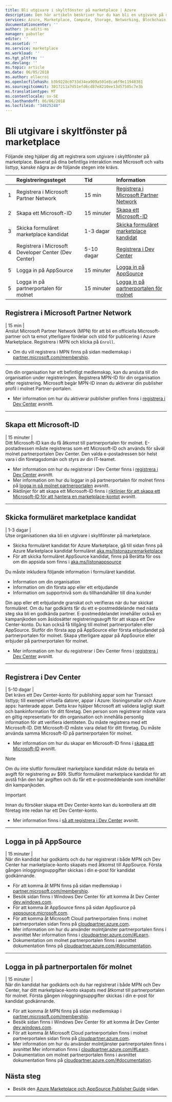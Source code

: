 ```yaml
---
title: Bli utgivare i skyltfönster på marketplace | Azure
description: Den här artikeln beskriver hur du kan bli en utgivare på marketplace.
services: Azure, Marketplace, Compute, Storage, Networking, Blockchain, Security
documentationcenter: ''
author: jm-aditi-ms
manager: pabutler
editor: ''
ms.assetid: ''
ms.service: marketplace
ms.workload: ''
ms.tgt_pltfrm: ''
ms.devlang: ''
ms.topic: article
ms.date: 06/05/2018
ms.author: ellacroi
ms.openlocfilehash: b3b9228c0733d34ea909a501e8ca6f9e11948381
ms.sourcegitcommit: 3017211a7d51efd6cd87e8210ee13d57585c7e3b
ms.translationtype: MT
ms.contentlocale: sv-SE
ms.lasthandoff: 06/06/2018
ms.locfileid: "34825248"
---
```

# <a name="become-a-publisher-in-the-storefronts-on-the-marketplace"></a>Bli utgivare i skyltfönster på marketplace  
Följande steg hjälper dig att registrera som utgivare i skyltfönster på marketplace. Baserat på dina befintliga interaktion med Microsoft och valts listtyp, kanske några av de följande stegen inte krävs.  

|  | Registreringssteget | Tid | Information |  
|:--- |:--- |:--- |:--- |  
| 1 | Registrera i Microsoft Partner Network | 15 min | [Registrera i Microsoft Partner Network](#register-in-microsoft-partner-network) |  
| 2 | Skapa ett Microsoft-ID | 15 minuter | [Skapa ett Microsoft-ID](#create-a-microsoft-id) |  
| 3 | Skicka formuläret marketplace kandidat | 1-3 dagar | [Skicka formuläret marketplace kandidat](#submit-the-marketplace-nomination-form) |  
| 4 | Registrera i Microsoft Developer Center (Dev Center) | 5-10 dagar | [Registrera i Dev Center](#register-in-dev-center) |  
| 5 | Logga in på AppSource | 15 minuter | [Logga in på AppSource](#sign-into-appSource) |  
| 5 |  Logga in på partnerportalen för molnet | 15 minuter | [Logga in på partnerportalen för molnet](#sign-into-cloud-partner-portal) |  

## <a name="register-in-microsoft-partner-network"></a>Registrera i Microsoft Partner Network  
| 15 min |  
Anslut Microsoft Partner Network (MPN) för att bli en officiella Microsoft-partner och ta emot ytterligare fördelar och stöd för publicering i Azure Marketplace. Registrera i MPN och klicka på `Enroll`.  
*   Om du vill registrera i MPN finns på sidan medlemskap i [partner.microsoft.com/membership](https://partner.microsoft.com/membership).  

---  

Om din organisation har ett befintligt medlemskap, kan du ansluta till din organisation under registreringen. Registrera MPN-ID för din organisation efter registrering. Microsoft begär MPN-ID innan du aktiverar din publisher profil i molnet Partner-portalen. 
*   Mer information om hur du aktiverar publisher profilen finns i [registrera i Dev Center](#register-in-dev-center) avsnitt.  

---  

## <a name="create-a-microsoft-id"></a>Skapa ett Microsoft-ID  
| 15 minuter |  
Ditt Microsoft-ID kan du få åtkomst till partnerportalen för molnet. E-postadressen måste registreras som ett Microsoft-ID och används för såväl molnet partnerportalen Dev Center. Den valda e-postadressen bör helst vara i din företagsdomän och styrs av din IT-teamet.  
*   Mer information om hur du registrerar i Dev Center finns i [registrera i Dev Center](#register-in-dev-center) avsnitt.  
*   Mer information om hur du loggar in på partnerportalen för molnet finns på [logga in på molnet partnerportalen](#sign-into-cloud-partner-portal) avsnitt.  
*   Riktlinjer för att skapa ett Microsoft-ID finns i [riktlinjer för att skapa ett Microsoft-ID för att hantera en marketplace-kontot](./guidelines.md#guidelines-for-creating-a-microsoft-id-to-manage-a-marketplace-account) avsnitt.  

---  

## <a name="submit-the-marketplace-nomination-form"></a>Skicka formuläret marketplace kandidat  
| 1-3 dagar |  
Utse organisationen ska bli en utgivare i skyltfönster på marketplace. 
*   Skicka formuläret kandidat för Azure Marketplace, gå till sidan finns på Azure Marketplace kandidat formuläret [aka.ms/listonazuremarketplace](http://aka.ms/listonazuremarketplace)  
*   För att skicka formuläret AppSource kandidat, finns på Berätta för oss om din appsida som finns i [aka.ms/listonappsource](http://aka.ms/listonappsource)  

Du måste inkludera följande information i formuläret kandidat.  
*   Information om din organisation  
*   Information om din första app eller ett erbjudande  
*   Information om supportnivå som du tillhandahåller till dina kunder  

Din app eller ett erbjudande granskat och verifieras när du har skickat formuläret. Om du har godkänts får du ett e-postmeddelande med nästa steg ska bli en godkända partner. E-postmeddelandet innehåller också en kampanjkoden som åsidosätter registreringsavgift för att skapa ett Dev Center-konto. Du kan också få tillgång till molnet partnerportalen eller AppSource. Slutför din första app på AppSource eller första erbjudandet på partnerportalen för molnet. Skapa ytterligare appar på AppSource eller erbjuder på partnerportalen för molnet.  
*   Mer information om hur du registrerar i Dev Center finns i [registrera i Dev Center](#register-in-dev-center) avsnitt.  

---  

## <a name="register-in-dev-center"></a>Registrera i Dev Center  
| 5-10 dagar |  
Det krävs ett Dev Center-konto för publishing appar som har Transact listtyp; till exempel virtuella datorer, appar i Azure: lösningsmallar och Azure apps: hanterade appar. Detta krav hjälper Microsoft att validera lagligt skatt och bankinformation för ditt företag. Den person som registrerar måste vara en giltig representativ för din organisation och innehålla personlig information för att verifiera identiteten. Du måste registrera med ett Microsoft-ID. Ditt Microsoft-ID måste vara delad för ditt företag. Du måste använda samma Microsoft-ID på partnerportalen för molnet.  
*   Mer information om hur du skapar en Microsoft-ID finns i [skapa ett Microsoft-ID](#create-a-microsoft-id) avsnitt.  

>[!NOTE]
>Om du inte slutför formuläret marketplace kandidat måste du betala en avgift för registrering av $99. Slutför formuläret marketplace kandidat för att avstå från den här avgiften och du får ett e-postmeddelande som innehåller din kampanjkoden.  

>[!Important]
>Innan du försöker skapa ett Dev Center-konto kan du kontrollera att ditt företag inte redan har ett Dev Center-konto. 
>*   Mer information finns i [så att registrera i Dev Center](#how-to-register-in-dev-center) avsnitt.  

---  

## <a name="sign-into-appsource"></a>Logga in på AppSource  
| 15 minuter |  
När din kandidat har godkänts och du har registrerat i både MPN och Dev Center har marketplace-konto skapats med åtkomst till AppSource. Första gången inloggningsuppgifter skickas i din e-post för kandidat godkännande. 
*   För att komma åt MPN finns på sidan medlemskap i [partner.microsoft.com/membership](https://partner.microsoft.com/membership).  
*   Besök sidan finns i Windows Dev Center för att komma åt Dev Center [dev.windows.com](https://dev.windows.com).  
*   För att komma åt AppSource finns på sidan AppSource på [appsource.microsoft.com](https://appsource.microsoft.com).  
*   För att komma åt Microsoft Cloud partnerportalen finns i molnet partnerportalen sidan finns på [cloudpartner.azure.com](https://cloudpartner.azure.com).  
*   Mer information om hur du använder molntjänster partnerportalen finns i avsnittet Mer information finns i [cloudpartner.azure.com/#Learn](https://cloudpartner.azure.com/#Learn).  
*   Dokumentation om molnet partnerportalen finns i avsnittet dokumentation finns på [cloudpartner.azure.com/#documentation](https://cloudpartner.azure.com/#documentation).  

---  

## <a name="sign-into-cloud-partner-portal"></a>Logga in på partnerportalen för molnet
| 15 minuter |  
När din kandidat har godkänts och du har registrerat i både MPN och Dev Center, har ditt marketplace-konto skapats med åtkomst till partnerportalen för molnet. Första gången inloggningsuppgifter skickas i din e-post för kandidat godkännande. 
*   För att komma åt MPN finns på sidan medlemskap i [partner.microsoft.com/membership](https://partner.microsoft.com/membership).  
*   Besök sidan finns i Windows Dev Center för att komma åt Dev Center [dev.windows.com](https://dev.windows.com).  
*   För att komma åt Microsoft Cloud partnerportalen finns i molnet partnerportalen sidan finns på [cloudpartner.azure.com](https://cloudpartner.azure.com).  
*   Mer information om hur du använder molntjänster partnerportalen finns i avsnittet Mer information finns i [cloudpartner.azure.com/#Learn](https://cloudpartner.azure.com/#Learn).  
*   Dokumentation om molnet partnerportalen finns i avsnittet dokumentation finns på [cloudpartner.azure.com/#documentation](https://cloudpartner.azure.com/#documentation).  

## <a name="next-steps"></a>Nästa steg
*   Besök den [Azure Marketplace och AppSource Publisher Guide](./marketplace-publishers-guide.md) sidan.  
 
---  

